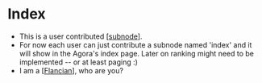 # Index

- This is a user contributed [[subnode]].
- For now each user can just contribute a subnode named 'index' and it will show in the Agora's index page. Later on ranking might need to be implemented -- or at least paging :)
- I am a [[Flancian]], who are you?


[//begin]: # "Autogenerated link references for markdown compatibility"
[subnode]: subnode "Subnode"
[flancian]: flancian "Flancian"
[//end]: # "Autogenerated link references"